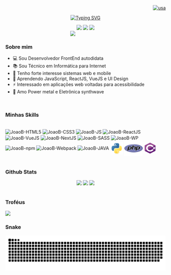 <p align="right"><a href="https://github.com/JoaoBatistaJr/JoaoBatistaJr/blob/master/README-en.md"><img width="25" height="25" src="https://img.icons8.com/color/25/usa.png" alt="usa"/></p>
<p align="center" >
 <a href="https://git.io/typing-svg"><img src="https://readme-typing-svg.demolab.com?font=Fira+sans&size=26&duration=3000&pause=1000&color=61DAFB&center=true&vCenter=true&width=460&lines=Ol%C3%A1!+%F0%9F%91%8B%F0%9F%8F%BB+Boas+Vindas!;Sempre+aprendendo+coisas+novas.;Desenvolvedor+FrontEnd.;JavaScript+%7C+React.js+%7C+Vue.js+%7C+Next.js;HTML5+%7C+CSS3+%7C+SASS+%7C+Tailwind" alt="Typing SVG" /></a>
</p>

<div align="center">
    <a href="https://www.linkedin.com/in/jbjunior03/" target="_blank"><img src=https://img.shields.io/badge/linkedin-%2300acee.svg?color=405DE6&style=for-the-badge&logo=linkedin&logoColor=white /></a>
    <a href = "mailto:joaob.dev@gmail.com"><img src="https://img.shields.io/badge/-Gmail-%23333?style=for-the-badge&logo=gmail&logoColor=white" target="_blank"></a>
    <a href="https://instagram.com/joaob.dev" target="_blank"><img src=https://img.shields.io/badge/instagram-%ff5851db.svg?color=C13584&style=for-the-badge&logo=instagram&logoColor=white /></a>
</div>

<div>
  <picture> <img align="right" src="https://github.com/7oSkaaa/7oSkaaa/blob/main/Images/Right_Side.gif?raw=true" width = 300px> </picture>
</div>

<br>

<h3> Sobre mim</h3>
<div>
    <ul>
        <li>💻 Sou Desenvolvedor FrontEnd autodidata </li>
        <li>📚 Sou Técnico em Informática para Internet</li>
        <li>📝 Tenho forte interesse sistemas web e mobile </li>
        <li>🌱 Aprendendo JavaScript, ReactJS, VueJS e UI Design</li>
        <li>⚡ Interessado em aplicações web voltadas para acessibilidade</li>
        <li>🎵 Amo Power metal e Eletrônica synthwave
    </ul>
 </div>

<br>
<h3> Minhas Skills </h3>
  <div > <br>
    <img align="center" alt="JoaoB-HTML5" height="40" width="40" src="https://img.icons8.com/color/48/000000/html-5--v1.png"/>
    <img align="center" alt="JoaoB-CSS3" height="40" width="40" src="https://img.icons8.com/color/48/000000/css3.png"/>
    <img align="center" alt="JoaoB-JS" height="40" width="40" src="https://img.icons8.com/color/48/000000/javascript--v1.png"/>
    <img align="center" alt="JoaoB-ReactJS" height="40" width="40" src="https://img.icons8.com/officel/40/000000/react.png">
    <img align="center" alt="JoaoB-VueJS" height="40" width="40" src="https://img.icons8.com/color/40/vue-js.png"/>
    <img align="center" alt="JoaoB-NextJS" height="40" width="40" src="https://img.icons8.com/color/48/000000/nextjs.png"/>
    <img align="center" alt="JoaoB-SASS" height="40" width="40" src="https://img.icons8.com/color/48/000000/sass.png"/>
    <img align="center" alt="JoaoB-WP" height="40" width="40" src="https://img.icons8.com/fluency/48/000000/wordpress.png"/>
    <img align="center" alt="JoaoB-npm" height="40" width="40" src="https://img.icons8.com/color/48/000000/npm.png"/>
    <img align="center" alt="JoaoB-Webpack" height="48" width="48" width="48" height="48" src="https://img.icons8.com/color/48/webpack.png"/>
    <img align="center" alt="JoaoB-JAVA" height="48" width="48" src="https://img.icons8.com/color/48/000000/java-coffee-cup-logo--v1.png"/>
    <img align="center" alt="JoaoB-Python" height="40" width="40" src="https://raw.githubusercontent.com/devicons/devicon/master/icons/python/python-original.svg">
    <img align="center" alt="JoaoB-PHP" height="48" width="58" src="https://raw.githubusercontent.com/devicons/devicon/master/icons/php/php-original.svg">
    <img align="center" alt="JoaoB-Csharp" height="35" width="40" src="https://raw.githubusercontent.com/devicons/devicon/master/icons/csharp/csharp-original.svg"> 
</div>

<br>

<h3>Github Stats</h3>
<div align="center">
    <img src="http://github-profile-summary-cards.vercel.app/api/cards/stats?username=joaobatistajr&theme=react" />
<!--     <img src="https://github-readme-stats.vercel.app/api?username=JoaoBatistaJr&theme=react&show_icons=true&hide_border=true&count_private=true" /> -->
<!--     <img src="https://github-readme-stats.vercel.app/api/top-langs/?username=JoaoBatistaJr&theme=react&show_icons=true&hide_border=true&layout=compact" /> -->
    <img src="http://github-profile-summary-cards.vercel.app/api/cards/repos-per-language?username=joaobatistajr&theme=react" />
    <img src="http://github-profile-summary-cards.vercel.app/api/cards/profile-details?username=joaobatistajr&theme=react" />
</div>


<br>

   <h3> Troféus </h3>
   <div display="inline-block">
       <img src="https://github-profile-trophy.vercel.app/?username=joaobatistajr&theme=onedark&column=-1"/>
   </div>

  
  <h3> Snake </h3>
  <div > 
    <img aling="center" src="https://github.com/joaobatistajr/joaobatistajr/blob/output/github-contribution-grid-snake.svg">
   </div>
